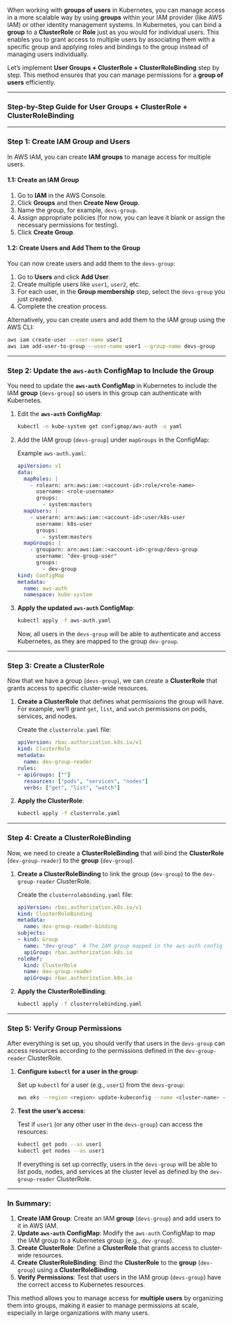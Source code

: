When working with **groups of users** in Kubernetes, you can manage access in a more scalable way by using **groups** within your IAM provider (like AWS IAM) or other identity management systems. In Kubernetes, you can bind a **group** to a **ClusterRole** or **Role** just as you would for individual users. This enables you to grant access to multiple users by associating them with a specific group and applying roles and bindings to the group instead of managing users individually.

Let’s implement **User Groups + ClusterRole + ClusterRoleBinding** step by step. This method ensures that you can manage permissions for a **group of users** efficiently.

---

### **Step-by-Step Guide for User Groups + ClusterRole + ClusterRoleBinding**

---

### **Step 1: Create IAM Group and Users**

In AWS IAM, you can create **IAM groups** to manage access for multiple users.

#### **1.1: Create an IAM Group**

1. Go to **IAM** in the AWS Console.
2. Click **Groups** and then **Create New Group**.
3. Name the group, for example, `devs-group`.
4. Assign appropriate policies (for now, you can leave it blank or assign the necessary permissions for testing).
5. Click **Create Group**.

#### **1.2: Create Users and Add Them to the Group**

You can now create users and add them to the `devs-group`:

1. Go to **Users** and click **Add User**.
2. Create multiple users like `user1`, `user2`, etc.
3. For each user, in the **Group membership** step, select the `devs-group` you just created.
4. Complete the creation process.

Alternatively, you can create users and add them to the IAM group using the AWS CLI:

```bash
aws iam create-user --user-name user1
aws iam add-user-to-group --user-name user1 --group-name devs-group
```

---

### **Step 2: Update the `aws-auth` ConfigMap to Include the Group**

You need to update the **`aws-auth` ConfigMap** in Kubernetes to include the IAM **group** (`devs-group`) so users in this group can authenticate with Kubernetes.

1. Edit the **`aws-auth` ConfigMap**:

   ```bash
   kubectl -n kube-system get configmap/aws-auth -o yaml
   ```

2. Add the IAM group (`devs-group`) under `mapGroups` in the ConfigMap:

   Example `aws-auth.yaml`:

   ```yaml
   apiVersion: v1
   data:
     mapRoles: |
       - rolearn: arn:aws:iam::<account-id>:role/<role-name>
         username: <role-username>
         groups:
           - system:masters
     mapUsers: |
       - userarn: arn:aws:iam::<account-id>:user/k8s-user
         username: k8s-user
         groups:
           - system:masters
     mapGroups: |
       - grouparn: arn:aws:iam::<account-id>:group/devs-group
         username: "dev-group-user"
         groups:
           - dev-group
   kind: ConfigMap
   metadata:
     name: aws-auth
     namespace: kube-system
   ```

3. **Apply the updated `aws-auth` ConfigMap**:

   ```bash
   kubectl apply -f aws-auth.yaml
   ```

   Now, all users in the `devs-group` will be able to authenticate and access Kubernetes, as they are mapped to the group `dev-group`.

---

### **Step 3: Create a ClusterRole**

Now that we have a group (`devs-group`), we can create a **ClusterRole** that grants access to specific cluster-wide resources.

1. **Create a ClusterRole** that defines what permissions the group will have. For example, we’ll grant `get`, `list`, and `watch` permissions on pods, services, and nodes.

   Create the `clusterrole.yaml` file:

   ```yaml
   apiVersion: rbac.authorization.k8s.io/v1
   kind: ClusterRole
   metadata:
     name: dev-group-reader
   rules:
   - apiGroups: [""]
     resources: ["pods", "services", "nodes"]
     verbs: ["get", "list", "watch"]
   ```

2. **Apply the ClusterRole**:

   ```bash
   kubectl apply -f clusterrole.yaml
   ```

---

### **Step 4: Create a ClusterRoleBinding**

Now, we need to create a **ClusterRoleBinding** that will bind the **ClusterRole** (`dev-group-reader`) to the **group** (`dev-group`).

1. **Create a ClusterRoleBinding** to link the group (`dev-group`) to the `dev-group-reader` ClusterRole.

   Create the `clusterrolebinding.yaml` file:

   ```yaml
   apiVersion: rbac.authorization.k8s.io/v1
   kind: ClusterRoleBinding
   metadata:
     name: dev-group-reader-binding
   subjects:
   - kind: Group
     name: "dev-group"  # The IAM group mapped in the aws-auth config
     apiGroup: rbac.authorization.k8s.io
   roleRef:
     kind: ClusterRole
     name: dev-group-reader
     apiGroup: rbac.authorization.k8s.io
   ```

2. **Apply the ClusterRoleBinding**:

   ```bash
   kubectl apply -f clusterrolebinding.yaml
   ```

---

### **Step 5: Verify Group Permissions**

After everything is set up, you should verify that users in the `devs-group` can access resources according to the permissions defined in the `dev-group-reader` ClusterRole.

1. **Configure `kubectl` for a user in the group**:

   Set up `kubectl` for a user (e.g., `user1`) from the `devs-group`:

   ```bash
   aws eks --region <region> update-kubeconfig --name <cluster-name> --profile <user-profile>
   ```

2. **Test the user’s access**:

   Test if `user1` (or any other user in the `devs-group`) can access the resources:

   ```bash
   kubectl get pods --as user1
   kubectl get nodes --as user1
   ```

   If everything is set up correctly, users in the `devs-group` will be able to list pods, nodes, and services at the cluster level as defined by the `dev-group-reader` ClusterRole.

---

### **In Summary:**
1. **Create IAM Group**: Create an IAM **group** (`devs-group`) and add users to it in AWS IAM.
2. **Update `aws-auth` ConfigMap**: Modify the `aws-auth` ConfigMap to map the IAM group to a Kubernetes group (e.g., `dev-group`).
3. **Create ClusterRole**: Define a **ClusterRole** that grants access to cluster-wide resources.
4. **Create ClusterRoleBinding**: Bind the **ClusterRole** to the **group** (`dev-group`) using a **ClusterRoleBinding**.
5. **Verify Permissions**: Test that users in the IAM group (`devs-group`) have the correct access to Kubernetes resources.

This method allows you to manage access for **multiple users** by organizing them into groups, making it easier to manage permissions at scale, especially in large organizations with many users.
